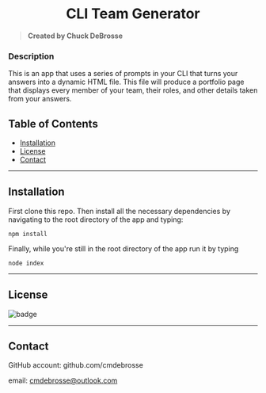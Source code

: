  <h1 align="center">CLI Team Generator</h1>

  > **Created by Chuck DeBrosse**

  ### Description
  This is an app that uses a series of prompts in your CLI that turns your answers into a dynamic HTML file. This file will produce a portfolio page that displays every member of your team, their roles, and other details taken from your answers.


  ## Table of Contents

  - [Installation](#installation)
  - [License](#license)
  - [Contact](#contact)

  ---

  ## Installation
  First clone this repo. Then install all the necessary dependencies by navigating to the root directory of the app and typing:
  ```
  npm install
  ```
  
  Finally, while you're still in the root directory of the app run it by typing
  ```
  node index
  ```

  ---

  ## License
  ![badge](https://img.shields.io/badge/MIT-license-blue)

  ---

  ## Contact
  GitHub account: github.com/cmdebrosse

  email: cmdebrosse@outlook.com
  
